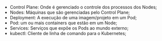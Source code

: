 * Control Plane: Onde é gerenciado o controle dos processos dos Nodes;
* Nodes: Máquinas que são gerenciadas pelo Control Plane;
* Deployment: A execução de uma imagem/projeto em um Pod;
* Pod: um ou mais containers que estão em um Node;
* Services: Serviços que expõe os Pods ao mundo externo;
* kubectl: Cliente de linha de comando para o Kubernetes;